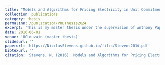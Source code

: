 ```yaml
---
title: "Models and Algorithms for Pricing Electricity in Unit Commitment"
collection: publications
category: thesis
permalink: /publication/PhDThesis2024
excerpt: 'This is my master thesis under the supervision of Anthony Papavasiliou and Gauthier de maere, with Yurii Nesterov and Yves Smeers as jury members. The thesis recieved the ICTEAM Master Thesis Award.'
date: 2016-06-01
venue: 'UCLouvain (master thesis)'
slidesurl: ''
paperurl: 'https://NicolasStevens.github.io/files/Stevens2016.pdf'
bibtexurl: ''
citation: 'Stevens, N. (2016). Models and Algorithms for Pricing Electricity in Unit Commitment (Master thesis, UCLouvain).'
---
```

